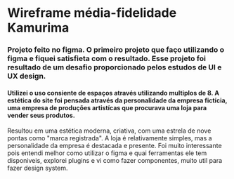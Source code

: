 # Wireframe média-fidelidade Kamurima

### Projeto feito no figma. O primeiro projeto que faço utilizando o figma e fiquei satisfieta com o resultado. Esse projeto foi resultado de um desafio proporcionado pelos estudos de UI e UX design. 
#### Utilizei o uso consiente de espaços através utilizando multiplos de 8. A estética do site foi pensada através da personalidade da empresa fictícia, uma empresa de produções artistícas que procurava uma loja para vender seus produtos. 
Resultou em uma estética moderna, criativa, com uma estrela de nove pontas como "marca registrada". A loja é relativamente simples, mas a personalidade da empresa é destacada e presente. 
Foi muito interessante pois entendi melhor como utilizar o figma e quai ferramentas ele tem disponiveis, explorei plugins e vi como fazer componentes, muito util para fazer design system.
